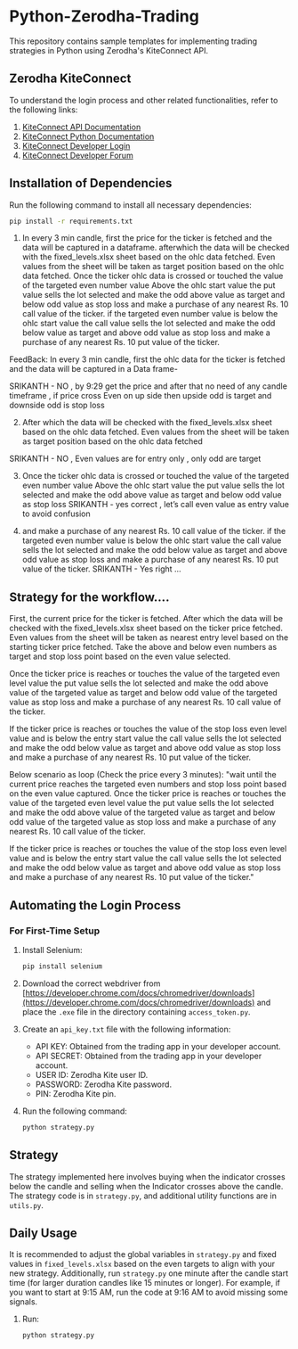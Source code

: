 # Python-Zerodha-Trading

This repository contains sample templates for implementing trading strategies in Python using Zerodha's KiteConnect API.

## Zerodha KiteConnect
To understand the login process and other related functionalities, refer to the following links:

1. [KiteConnect API Documentation](https://kite.trade/docs/connect/v3/)
2. [KiteConnect Python Documentation](https://kite.trade/docs/pykiteconnect/v3/)
3. [KiteConnect Developer Login](https://developers.kite.trade/login)
4. [KiteConnect Developer Forum](https://kite.trade/forum/)

## Installation of Dependencies
Run the following command to install all necessary dependencies:

```bash
pip install -r requirements.txt
```

1. In every 3 min candle, first the price for the ticker is fetched and the data will be captured in a dataframe. afterwhich the data will be checked with the fixed_levels.xlsx sheet based on the ohlc data fetched. Even values from the sheet will be taken as target position based on the ohlc data fetched. Once the ticker ohlc data is crossed or touched the value of the targeted even number value Above the ohlc start value the put value sells the lot selected and make the odd above value as target and below odd value as stop loss and make a purchase of any nearest Rs. 10 call value of the ticker. if the targeted even number value is below the ohlc start value the call value sells the lot selected and make the odd below value as target and above odd value as stop loss and make a purchase of any nearest Rs. 10 put value of the ticker.

FeedBack:
In every 3 min candle, first the ohlc data for the ticker is fetched and the data will be captured in a Data frame-

SRIKANTH - NO , by 9:29 get the price and after that no need of any candle timeframe , if price cross Even on up side then upside odd is target and downside odd is stop loss 

 2) After which the data will be checked with the fixed_levels.xlsx sheet based on the ohlc data fetched. Even values from the sheet will be taken as target position based on the ohlc data fetched

SRIKANTH - NO , Even values are for entry only , only odd are target 


3. Once the ticker ohlc data is crossed or touched the value of the targeted even number value Above the ohlc start value the put value sells the lot selected and make the odd above value as target and below odd value as stop loss 
SRIKANTH - yes correct , let’s call even value as entry value to avoid confusion 

4. and make a purchase of any nearest Rs. 10 call value of the ticker. if the targeted even number value is below the ohlc start value the call value sells the lot selected and make the odd below value as target and above odd value as stop loss and make a purchase of any nearest Rs. 10 put value of the ticker.
SRIKANTH - Yes right …


## Strategy for the workflow....

First, the current price for the ticker is fetched. After which the data will be checked with the fixed_levels.xlsx sheet based on the ticker price fetched. 
Even values from the sheet will be taken as nearest entry level based on the starting ticker price fetched. 
Take the above and below even numbers as target and stop loss point based on the even value selected. 

Once the ticker price is reaches or touches the value of the targeted even level value the put value sells the lot selected and make the odd above value of the targeted value as target and below odd value of the targeted value as stop loss and make a purchase of any nearest Rs. 10 call value of the ticker. 

If the ticker price is reaches or touches the value of the stop loss even level value and is below the entry start value the call value sells the lot selected and make the odd below value as target and above odd value as stop loss and make a purchase of any nearest Rs. 10 put value of the ticker. 

Below scenario as loop (Check the price every 3 minutes):
"wait until the current price reaches the targeted even numbers and stop loss point based on the even value captured. Once the ticker price is reaches or touches the value of the targeted even level value the put value sells the lot selected and make the odd above value of the targeted value as target and below odd value of the targeted value as stop loss and make a purchase of any nearest Rs. 10 call value of the ticker. 

If the  ticker price is reaches or touches the value of the stop loss even level value and is below the entry start value the call value sells the lot selected and make the odd below value as target and above odd value as stop loss and make a purchase of any nearest Rs. 10 put value of the ticker."


## Automating the Login Process

### For First-Time Setup

1. Install Selenium:

   ```bash
   pip install selenium
   ```

2. Download the correct webdriver from [https://developer.chrome.com/docs/chromedriver/downloads](https://developer.chrome.com/docs/chromedriver/downloads) and place the `.exe` file in the directory containing `access_token.py`.
3. Create an `api_key.txt` file with the following information:
   - API KEY: Obtained from the trading app in your developer account.
   - API SECRET: Obtained from the trading app in your developer account.
   - USER ID: Zerodha Kite user ID.
   - PASSWORD: Zerodha Kite password.
   - PIN: Zerodha Kite pin.

4. Run the following command:

   ```bash
   python strategy.py
   ```

## Strategy
The strategy implemented here involves buying when the indicator crosses below the candle and selling when the Indicator crosses above the candle. The strategy code is in `strategy.py`, and additional utility functions are in `utils.py`.

## Daily Usage

It is recommended to adjust the global variables in `strategy.py` and fixed values in `fixed_levels.xlsx` based on the even targets to align with your new strategy. Additionally, run `strategy.py` one minute after the candle start time (for larger duration candles like 15 minutes or longer). For example, if you want to start at 9:15 AM, run the code at 9:16 AM to avoid missing some signals.

1. Run:

   ```bash
   python strategy.py
   ```
